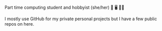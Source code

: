 Part time computing student and hobbyist (she/her) 🌈 🖥️ 👩‍💻

I mostly use GitHub for my private personal projects but I have a few public repos on here.



<!---
sue-woo/sue-woo is a ✨ special ✨ repository because its `README.md` (this file) appears on your GitHub profile.
You can click the Preview link to take a look at your changes.
--->
